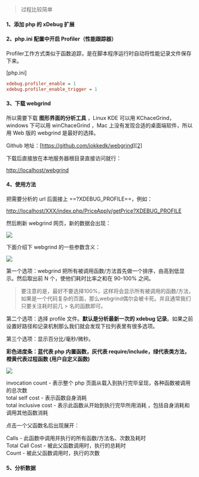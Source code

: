 > 过程比较简单

#### 1、添加 php 的 xDebug 扩展



#### 2、php.ini 配置中开启 Profiler（性能跟踪器）

Profiler工作方式类似于函数追踪，是在脚本程序运行时自动将性能记录文件保存下来。

[php.ini]

```ini
xdebug.profiler_enable = 1
xdebug.profiler_enable_trigger = 1
```

#### 3、下载 webgrind



所以需要下载 **图形界面的分析工具** ，Linux KDE 可以用 KChaceGrind，windows 下可以用 winChaceGrind ，Mac 上没有发现合适的桌面端软件，所以用 Web 版的 webgrind 是最好的选择。

Github 地址：[https://github.com/jokkedk/webgrind][2]

下载后直接放在本地服务器根目录直接访问就行：

[http://localhost/webgrind][3]

#### 4、使用方法

把需要分析的 url 后面接上 ==?XDEBUG_PROFILE==，例如：

[http://localhost/XXX/index.php/PriceApply/getPrice?XDEBUG_PROFILE][4]

然后刷新 webgrind 网页，新的数据会出现：

![][5]

下面介绍下 webgrind 的一些参数含义：

![][6]

第一个选项：webgrind 把所有被调用函数/方法首先做一个排序，由高到低显示。然后取出前 N 个，使他们耗时比率之和在 90-100% 之间。

> 要注意的是，最好不要选择100%，这样将会显示所有被调用的函数/方法，如果是一个代码复杂的页面，那么webgrind偶尔会被卡死。并且通常我们只要关注耗时前几 > 名的函数即可。

第二个选项：选择 profile 文件。**默认是分析最新一次的 xdebug 记录**。如果之前设置好路径和记录机制那么我们就会发现下拉列表里有很多选项。

第三个选项：显示百分比/毫秒/微秒。

**彩色进度条：蓝代表 php 内置函数，灰代表 require/include，绿代表类方法，橙黄代表过程函数 (用户自定义函数)**

![][7]

invocation count - 表示整个 php 页面从载入到执行完毕呈现，各种函数被调用的总次数  
total self cost - 表示函数自身消耗  
total inclusive cost - 表示此函数从开始到执行完毕所用消耗 ，包括自身消耗和调用其他函数消耗

点击一个父函数名后出现展开：

Calls - 此函数中调用并执行的所有函数/方法名、次数及耗时  
Total Call Cost - 被此父函数调用时，执行的总耗时  
Count - 被此父函数调用时，执行的次数

#### 5、分析数据


[2]: https://github.com/jokkedk/webgrind
[3]: http://localhost/webgrind
[4]: http://localhost/XXX/index.php/PriceApply/getPrice?XDEBUG_PROFILE
[5]: ../img/1604410264.png
[6]: ../img/1029720322.png
[7]: ../img/348726502.png